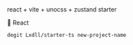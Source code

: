##
react + vite + unocss + zustand starter

&#xf41b; React

```bash
degit Lxdll/starter-ts new-project-name
```